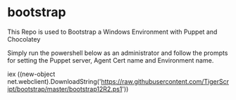 # bootstrap

This Repo is used to Bootstrap a Windows Environment with Puppet and Chocolatey

Simply run the powershell below as an administrator and follow the prompts for 
setting the Puppet server, Agent Cert name and Environment name.


iex ((new-object net.webclient).DownloadString('https://raw.githubusercontent.com/TigerScript/bootstrap/master/bootstrap12R2.ps1'))
